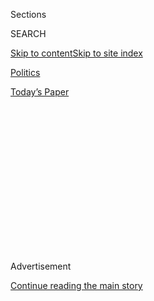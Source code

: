 <div id="app">

<div>

<div>

<div>

<div class="NYTAppHideMasthead css-1q2w90k e1suatyy0">

<div class="section css-ui9rw0 e1suatyy2">

<div class="css-eph4ug er09x8g0">

<div class="css-6n7j50">

</div>

<span class="css-1dv1kvn">Sections</span>

<div class="css-10488qs">

<span class="css-1dv1kvn">SEARCH</span>

</div>

[Skip to content](#site-content)[Skip to site
index](#site-index)

</div>

<div id="masthead-section-label" class="css-1wr3we4 eaxe0e00">

[Politics](https://www.nytimes3xbfgragh.onion/section/politics)

</div>

<div class="css-10698na e1huz5gh0">

</div>

</div>

<div id="masthead-bar-one" class="section hasLinks css-15hmgas e1csuq9d3">

<div class="css-uqyvli e1csuq9d0">

</div>

<div class="css-1uqjmks e1csuq9d1">

</div>

<div class="css-9e9ivx">

[](https://myaccount.nytimes3xbfgragh.onion/auth/login?response_type=cookie&client_id=vi)

</div>

<div class="css-1bvtpon e1csuq9d2">

[Today’s
Paper](https://www.nytimes3xbfgragh.onion/section/todayspaper)

</div>

</div>

</div>

</div>

<div data-aria-hidden="false">

<div id="site-content" data-role="main">

<div>

<div class="css-1aor85t" style="opacity:0.000000001;z-index:-1;visibility:hidden">

<div class="css-1hqnpie">

<div class="css-epjblv">

<span class="css-17xtcya">[Politics](/section/politics)</span><span class="css-x15j1o">|</span><span class="css-fwqvlz">Trump
Awards Presidential Medal of Freedom to Arthur Laffer, Tax-Cut
Guru</span>

</div>

<div class="css-k008qs">

<div class="css-1iwv8en">

<span class="css-18z7m18"></span>

<div>

</div>

</div>

<span class="css-1n6z4y">https://nyti.ms/2MXfAhG</span>

<div class="css-1705lsu">

<div class="css-4xjgmj">

<div class="css-4skfbu" data-role="toolbar" data-aria-label="Social Media Share buttons, Save button, and Comments Panel with current comment count" data-testid="share-tools">

  - 
  - 
  - 
  - 
    
    <div class="css-6n7j50">
    
    </div>

  - 

</div>

</div>

</div>

</div>

</div>

</div>

<div id="NYT_TOP_BANNER_REGION" class="css-13pd83m">

</div>

<div id="top-wrapper" class="css-1sy8kpn">

<div id="top-slug" class="css-l9onyx">

Advertisement

</div>

[Continue reading the main
story](#after-top)

<div class="ad top-wrapper" style="text-align:center;height:100%;display:block;min-height:250px">

<div id="top" class="place-ad" data-position="top" data-size-key="top">

</div>

</div>

<div id="after-top">

</div>

</div>

<div id="sponsor-wrapper" class="css-1hyfx7x">

<div id="sponsor-slug" class="css-19vbshk">

Supported by

</div>

[Continue reading the main
story](#after-sponsor)

<div id="sponsor" class="ad sponsor-wrapper" style="text-align:center;height:100%;display:block">

</div>

<div id="after-sponsor">

</div>

</div>

<div class="css-1vkm6nb ehdk2mb0">

# Trump Awards Presidential Medal of Freedom to Arthur Laffer, Tax-Cut Guru

</div>

<div class="css-79elbk" data-testid="photoviewer-wrapper">

<div class="css-z3e15g" data-testid="photoviewer-wrapper-hidden">

</div>

<div class="css-1a48zt4 ehw59r15" data-testid="photoviewer-children">

![<span class="css-16f3y1r e13ogyst0" data-aria-hidden="true">President
Trump awarded the Presidential Medal of Freedom to the economist Arthur
Laffer on Wednesday at the White
House.</span><span class="css-cnj6d5 e1z0qqy90" itemprop="copyrightHolder"><span class="css-1ly73wi e1tej78p0">Credit...</span><span><span>Tom
Brenner for The New York
Times</span></span></span>](https://static01.graylady3jvrrxbe.onion/images/2019/06/19/us/politics/19dc-medal/merlin_156696726_01ceaf7e-8ae1-4f32-98ab-5d1742d63a12-articleLarge.jpg?quality=75&auto=webp&disable=upscale)

</div>

</div>

<div class="css-xt80pu e12qa4dv0">

<div class="css-18e8msd">

<div class="css-vp77d3 epjyd6m0">

<div class="css-1baulvz">

By [<span class="css-1baulvz last-byline" itemprop="name">Jim
Tankersley</span>](https://www.nytimes3xbfgragh.onion/by/jim-tankersley)

</div>

</div>

  - June 19,
    2019

  - 
    
    <div class="css-4xjgmj">
    
    <div class="css-d8bdto" data-role="toolbar" data-aria-label="Social Media Share buttons, Save button, and Comments Panel with current comment count" data-testid="share-tools">
    
      - 
      - 
      - 
      - 
        
        <div class="css-6n7j50">
        
        </div>
    
      - 
    
    </div>
    
    </div>

</div>

</div>

<div class="section meteredContent css-1r7ky0e" name="articleBody" itemprop="articleBody">

<div class="css-1fanzo5 StoryBodyCompanionColumn">

<div class="css-53u6y8">

WASHINGTON — President Trump bestowed the nation’s highest civilian
honor on the conservative economist Arthur Laffer on Wednesday, praising
him for policies that he said brought “greater opportunity for all
Americans.”

Mr. Laffer is the father of so-called supply-side economics, and is the
namesake of a famed theory — the Laffer Curve — which posits that
reducing certain tax rates can actually increase government tax revenues
by accelerating economic growth. He helped write Mr. Trump’s campaign
tax plan and has advised the president on economic policy. He is also
the mentor of Larry Kudlow, the director of the White House National
Economic Council.

Mr. Laffer’s relentless and sunny advocacy of tax cuts, deregulation and
free trade have influenced decades of Republican policy proposals, most
famously under President Ronald Reagan in the 1980s. Democrats have
criticized him for repeatedly promising that tax cuts would deliver
growth and revenues that did not appear, such as [damaging state tax
cuts in
Kansas](https://www.npr.org/2017/10/25/560040131/as-trump-proposes-tax-cuts-kansas-deals-with-aftermath-of-experiment)
that produced a large shortfall in the state budget and prompted the
Republican-controlled Legislature to ultimately reverse them.

In a ceremony in the Oval Office, with Mr. Laffer’s six children in
attendance, Mr. Trump said, “I’ve heard and studied the Laffer Curve for
many years.” He called the theory, which Mr. Laffer famously [sketched
on a cocktail
napkin](https://www.nytimes3xbfgragh.onion/2017/10/13/us/politics/arthur-laffer-napkin-tax-curve.html)
in the 1970s for Donald H. Rumsfeld and Dick Cheney, then Republican
policy hands, “a very important thing you did, Art.”

</div>

</div>

<div class="css-1fanzo5 StoryBodyCompanionColumn">

<div class="css-53u6y8">

“Few people in history have revolutionized economic theory like Arthur
Laffer,” Mr. Trump said.

“Academics called his theory insanity, totally wacky and completely off
the wall,” he said. “With optimism, confidence and exceptional
intellect, Art would go on to prove them all wrong on a number of
occasions.”

Mr. Trump also took the occasion to praise the performance of the United
States economy, including unexpectedly strong growth figures for the
first quarter of this year, which economists expect to slow in the
quarters to come. “Our economy has never, ever been stronger than it is
today,” he said.

Mr. Laffer is an author of a fawning book about Mr. Trump’s economic
policies,
“[Trumponomics](https://www.amazon.com/Trumponomics-Inside-America-Revive-Economy/dp/1250193710).”
That book was written with Stephen Moore, another Trump adviser and
Laffer disciple, whom Mr. Trump said he would nominate to the Federal
Reserve board this year but who [withdrew from
contention](https://www.nytimes3xbfgragh.onion/2019/05/02/business/stephen-moore-fed.html)
after Republican senators raised objections.

Mr. Laffer, Mr. Moore and Mr. Kudlow pushed Mr. Trump early in his 2016
presidential run to propose large tax cuts, for individuals and
corporations, saying they would fuel a sharp acceleration in economic
growth, to above 4 or 5 percent a year.

Mr. Trump did usher through a giant $1.5 trillion package of cuts in
2017, which helped spur about 3 percent economic growth in 2018. But the
cuts did not generate more federal tax revenues and have instead
contributed to a [widening budget
deficit](https://www.nytimes3xbfgragh.onion/2019/01/11/business/trump-tax-cuts-revenue.html)
that is on pace [to top $1
trillion](https://www.nytimes3xbfgragh.onion/2019/01/08/us/politics/budget-deficit-trillion.html)
this year.

</div>

</div>

<div class="css-1fanzo5 StoryBodyCompanionColumn">

<div class="css-53u6y8">

Mr. Laffer’s award ceremony was attended by several of his longtime
allies in the decades-long push for tax cuts at all levels of
government, including Mr. Moore; a former presidential candidate, Steve
Forbes; and Mr. Kudlow, who championed to Mr. Trump the idea of awarding
Mr. Laffer the medal. When Mr. Trump praised supply-side economic
policies, Mr. Kudlow let out a low “yee-haw.”

Accepting the award, Mr. Laffer praised a wide range of economists and
politicians who advocated tax cuts, including Mr. Cheney; the economist
Milton Friedman; former Representative Jack Kemp; Presidents Reagan and
John F. Kennedy; and Margaret Thatcher, the former prime minister of
Britain — along with Mr. Trump.

He also praised his family.

“And all I can say is wow,” Mr. Laffer said.

</div>

</div>

</div>

<div>

</div>

<div>

</div>

<div>

</div>

<div>

<div id="bottom-wrapper" class="css-1ede5it">

<div id="bottom-slug" class="css-l9onyx">

Advertisement

</div>

[Continue reading the main
story](#after-bottom)

<div id="bottom" class="ad bottom-wrapper" style="text-align:center;height:100%;display:block;min-height:90px">

</div>

<div id="after-bottom">

</div>

</div>

</div>

</div>

</div>

## Site Index

<div>

</div>

## Site Information Navigation

  - [© <span>2020</span> <span>The New York Times
    Company</span>](https://help.nytimes3xbfgragh.onion/hc/en-us/articles/115014792127-Copyright-notice)

<!-- end list -->

  - [NYTCo](https://www.nytco.com/)
  - [Contact
    Us](https://help.nytimes3xbfgragh.onion/hc/en-us/articles/115015385887-Contact-Us)
  - [Work with us](https://www.nytco.com/careers/)
  - [Advertise](https://nytmediakit.com/)
  - [T Brand Studio](http://www.tbrandstudio.com/)
  - [Your Ad
    Choices](https://www.nytimes3xbfgragh.onion/privacy/cookie-policy#how-do-i-manage-trackers)
  - [Privacy](https://www.nytimes3xbfgragh.onion/privacy)
  - [Terms of
    Service](https://help.nytimes3xbfgragh.onion/hc/en-us/articles/115014893428-Terms-of-service)
  - [Terms of
    Sale](https://help.nytimes3xbfgragh.onion/hc/en-us/articles/115014893968-Terms-of-sale)
  - [Site
    Map](https://spiderbites.nytimes3xbfgragh.onion)
  - [Help](https://help.nytimes3xbfgragh.onion/hc/en-us)
  - [Subscriptions](https://www.nytimes3xbfgragh.onion/subscription?campaignId=37WXW)

</div>

</div>

</div>

</div>
